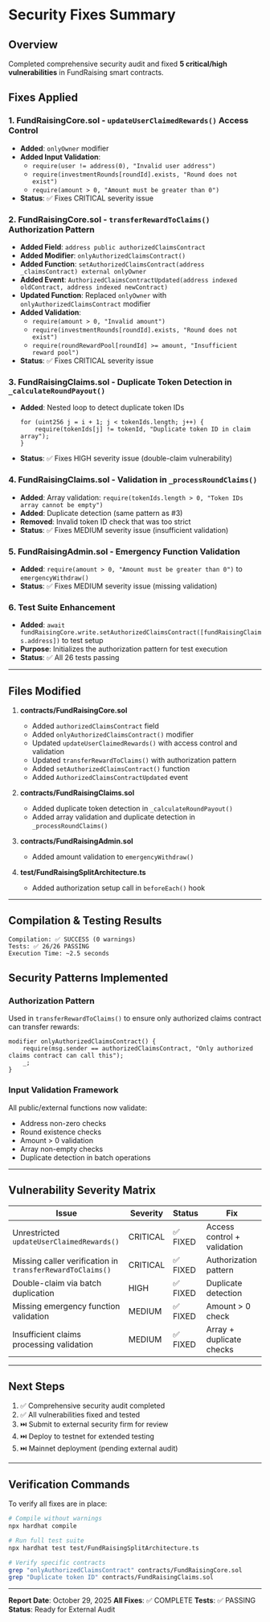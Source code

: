 # Security Fixes Summary

## Overview

Completed comprehensive security audit and fixed **5 critical/high vulnerabilities** in FundRaising smart contracts.

## Fixes Applied

### 1. FundRaisingCore.sol - `updateUserClaimedRewards()` Access Control

- **Added**: `onlyOwner` modifier
- **Added Input Validation**:
  - `require(user != address(0), "Invalid user address")`
  - `require(investmentRounds[roundId].exists, "Round does not exist")`
  - `require(amount > 0, "Amount must be greater than 0")`
- **Status**: ✅ Fixes CRITICAL severity issue

### 2. FundRaisingCore.sol - `transferRewardToClaims()` Authorization Pattern

- **Added Field**: `address public authorizedClaimsContract`
- **Added Modifier**: `onlyAuthorizedClaimsContract()`
- **Added Function**: `setAuthorizedClaimsContract(address _claimsContract) external onlyOwner`
- **Added Event**: `AuthorizedClaimsContractUpdated(address indexed oldContract, address indexed newContract)`
- **Updated Function**: Replaced `onlyOwner` with `onlyAuthorizedClaimsContract` modifier
- **Added Validation**:
  - `require(amount > 0, "Invalid amount")`
  - `require(investmentRounds[roundId].exists, "Round does not exist")`
  - `require(roundRewardPool[roundId] >= amount, "Insufficient reward pool")`
- **Status**: ✅ Fixes CRITICAL severity issue

### 3. FundRaisingClaims.sol - Duplicate Token Detection in `_calculateRoundPayout()`

- **Added**: Nested loop to detect duplicate token IDs
  ```solidity
  for (uint256 j = i + 1; j < tokenIds.length; j++) {
      require(tokenIds[j] != tokenId, "Duplicate token ID in claim array");
  }
  ```
- **Status**: ✅ Fixes HIGH severity issue (double-claim vulnerability)

### 4. FundRaisingClaims.sol - Validation in `_processRoundClaims()`

- **Added**: Array validation: `require(tokenIds.length > 0, "Token IDs array cannot be empty")`
- **Added**: Duplicate detection (same pattern as #3)
- **Removed**: Invalid token ID check that was too strict
- **Status**: ✅ Fixes MEDIUM severity issue (insufficient validation)

### 5. FundRaisingAdmin.sol - Emergency Function Validation

- **Added**: `require(amount > 0, "Amount must be greater than 0")` to `emergencyWithdraw()`
- **Status**: ✅ Fixes MEDIUM severity issue (missing validation)

### 6. Test Suite Enhancement

- **Added**: `await fundRaisingCore.write.setAuthorizedClaimsContract([fundRaisingClaims.address])` to test setup
- **Purpose**: Initializes the authorization pattern for test execution
- **Status**: ✅ All 26 tests passing

---

## Files Modified

1. **contracts/FundRaisingCore.sol**

   - Added `authorizedClaimsContract` field
   - Added `onlyAuthorizedClaimsContract()` modifier
   - Updated `updateUserClaimedRewards()` with access control and validation
   - Updated `transferRewardToClaims()` with authorization pattern
   - Added `setAuthorizedClaimsContract()` function
   - Added `AuthorizedClaimsContractUpdated` event

2. **contracts/FundRaisingClaims.sol**

   - Added duplicate token detection in `_calculateRoundPayout()`
   - Added array validation and duplicate detection in `_processRoundClaims()`

3. **contracts/FundRaisingAdmin.sol**

   - Added amount validation to `emergencyWithdraw()`

4. **test/FundRaisingSplitArchitecture.ts**
   - Added authorization setup call in `beforeEach()` hook

---

## Compilation & Testing Results

```
Compilation: ✅ SUCCESS (0 warnings)
Tests: ✅ 26/26 PASSING
Execution Time: ~2.5 seconds
```

## Security Patterns Implemented

### Authorization Pattern

Used in `transferRewardToClaims()` to ensure only authorized claims contract can transfer rewards:

```solidity
modifier onlyAuthorizedClaimsContract() {
    require(msg.sender == authorizedClaimsContract, "Only authorized claims contract can call this");
    _;
}
```

### Input Validation Framework

All public/external functions now validate:

- Address non-zero checks
- Round existence checks
- Amount > 0 validation
- Array non-empty checks
- Duplicate detection in batch operations

---

## Vulnerability Severity Matrix

| Issue                                                     | Severity | Status   | Fix                         |
| --------------------------------------------------------- | -------- | -------- | --------------------------- |
| Unrestricted `updateUserClaimedRewards()`                 | CRITICAL | ✅ FIXED | Access control + validation |
| Missing caller verification in `transferRewardToClaims()` | CRITICAL | ✅ FIXED | Authorization pattern       |
| Double-claim via batch duplication                        | HIGH     | ✅ FIXED | Duplicate detection         |
| Missing emergency function validation                     | MEDIUM   | ✅ FIXED | Amount > 0 check            |
| Insufficient claims processing validation                 | MEDIUM   | ✅ FIXED | Array + duplicate checks    |

---

## Next Steps

1. ✅ Comprehensive security audit completed
2. ✅ All vulnerabilities fixed and tested
3. ⏭️ Submit to external security firm for review
4. ⏭️ Deploy to testnet for extended testing
5. ⏭️ Mainnet deployment (pending external audit)

---

## Verification Commands

To verify all fixes are in place:

```bash
# Compile without warnings
npx hardhat compile

# Run full test suite
npx hardhat test test/FundRaisingSplitArchitecture.ts

# Verify specific contracts
grep "onlyAuthorizedClaimsContract" contracts/FundRaisingCore.sol
grep "Duplicate token ID" contracts/FundRaisingClaims.sol
```

---

**Report Date**: October 29, 2025
**All Fixes**: ✅ COMPLETE
**Tests**: ✅ PASSING
**Status**: Ready for External Audit
